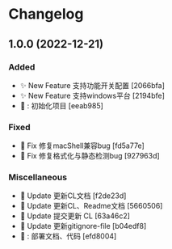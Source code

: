 # Changelog

<a name="1.0.0"></a>
## 1.0.0 (2022-12-21)

### Added

- ✨ New Feature 支持功能开关配置 [2066bfa]
- ✨ New Feature 支持windows平台 [2194bfe]
- 🎉 : 初始化项目 [eeab985]

### Fixed

- 🐛 Fix 修复macShell兼容bug [fd5a77e]
- 🐛 Fix 修复格式化与静态检测bug [927963d]

### Miscellaneous

- 📝 Update 更新CL文档 [f2de23d]
- 📝 Update 更新CL、Readme文档 [5660506]
- 📝 Update 提交更新 CL [63a46c2]
- 🙈 Update 更新gitignore-file [b04edf8]
- 🚀 : 部署文档、代码 [efd8004]


